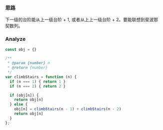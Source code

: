 ### 思路

下一级的台阶能从上一级台阶 + 1, 或者从上上一级台阶 + 2。要能联想到斐波那契数列。

### Analyze

```js
const obj = {}

/**
 * @param {number} n
 * @return {number}
 */
var climbStairs = function (n) {
  if (n === 1) { return 1 }
  if (n === 2) { return 2 }

  if (obj[n]) {
    return obj[n]
  } else {
    obj[n] = climbStairs(n - 1) + climbStairs(n - 2)
    return obj[n]
  }
};
```